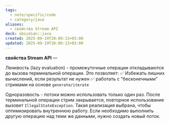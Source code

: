 ```yaml
---
tags:
  - note/specific/code
  - category/java
aliases:
  - свойства Stream API
deck: obsidian::java
created: 2025-09-19T20:09:13+03:00
updated: 2025-09-19T20:09:13+03:00
---
```


**свойства Stream API**
—

Ленивость (lazy evaluation) - промежуточные операции откладываются до вызова терминальной операции. Это позволяет:
✅ Избежать лишних вычислений, если результат не нужен
✅ работать с "бесконечными" стримами на основе `generate/iterate`

Одноразовость - потоки можно использовать только один раз. После терминальной операции стрим закрывается, повторное использование вызовет `IllegalStateException`. Такая реализация выбрана, чтобы оптимизировать внутреннюю работу. Если необходимо выполнить другую операцию над теми же данными, нужно создать новый поток.
